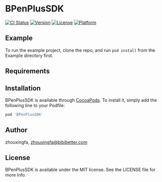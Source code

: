 # BPenPlusSDK

[![CI Status](https://img.shields.io/travis/zhouxingfa/BPenPlusSDK.svg?style=flat)](https://travis-ci.org/zhouxingfa/BPenPlusSDK)
[![Version](https://img.shields.io/cocoapods/v/BPenPlusSDK.svg?style=flat)](https://cocoapods.org/pods/BPenPlusSDK)
[![License](https://img.shields.io/cocoapods/l/BPenPlusSDK.svg?style=flat)](https://cocoapods.org/pods/BPenPlusSDK)
[![Platform](https://img.shields.io/cocoapods/p/BPenPlusSDK.svg?style=flat)](https://cocoapods.org/pods/BPenPlusSDK)

## Example

To run the example project, clone the repo, and run `pod install` from the Example directory first.

## Requirements

## Installation

BPenPlusSDK is available through [CocoaPods](https://cocoapods.org). To install
it, simply add the following line to your Podfile:

```ruby
pod 'BPenPlusSDK'
```

## Author

zhouxingfa, zhouxingfa@bibibetter.com

## License

BPenPlusSDK is available under the MIT license. See the LICENSE file for more info.
